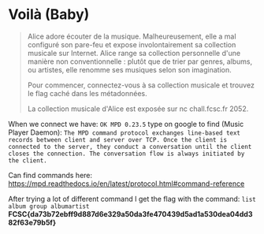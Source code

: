 #  Voilà (Baby)
> Alice adore écouter de la musique. Malheureusement, elle a mal configuré son pare-feu et expose involontairement sa collection musicale sur Internet. Alice range sa collection personnelle d'une manière non conventionnelle : plutôt que de trier par genres, albums, ou artistes, elle renomme ses musiques selon son imagination.
> 
> Pour commencer, connectez-vous à sa collection musicale et trouvez le flag caché dans les métadonnées.
> 
> La collection musicale d'Alice est exposée sur nc chall.fcsc.fr 2052.

When we connect we have: `OK MPD 0.23.5` type on google to find (Music Player Daemon): `The MPD command protocol exchanges line-based text records between client and server over TCP. Once the client is connected to the server, they conduct a conversation until the client closes the connection. The conversation flow is always initiated by the client.`

Can find commands here: https://mpd.readthedocs.io/en/latest/protocol.html#command-reference

After trying a lot of different command I get the flag with the command: `list album group albumartist` **FCSC{da73b72ebff9d887d6e329a50da3fe470439d5ad1a530dea04dd382f63e79b5f}**